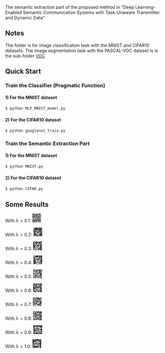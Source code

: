 The semantic extraction part of the proposed method in "Deep Learning-Enabled Semantic Communication Systems with Task-Unaware Transmitter and Dynamic Data"

## Notes
The folder is for image classification task with the MNIST and CIFAR10 datasets. The image segmentation task with the PASCAL-VOC dataset is in the sub-folder [VOC](./VOC)

## Quick Start
### Train the Classifier (Pragmatic Function)

#### 1) For the MNIST dataset
```bash
$ python MLP_MNIST_model.py
```

#### 2) For the CIFAR10 dataset
```bash
$ python googlenet_train.py
```

### Train the Semantic Extraction Part
#### 1) For the MNIST dataset
```bash
$ python MNIST.py
```

#### 2) For the CIFAR10 dataset
```bash
$ python CIFAR.py
```

## Some Results

With $\lambda = 0.1$: ![image](./image_recover_combing/mnist_train_15_0.600000_lambda_1.000000.jpg)  

With $\lambda = 0.2$: ![image](./image_recover_combing/mnist_train_15_0.600000_lambda_2.000000.jpg)  

With $\lambda = 0.3$: ![image](./image_recover_combing/mnist_train_15_0.600000_lambda_3.000000.jpg)  

With $\lambda = 0.4$: ![image](./image_recover_combing/mnist_train_15_0.600000_lambda_4.000000.jpg)  

With $\lambda = 0.5$: ![image](./image_recover_combing/mnist_train_15_0.600000_lambda_5.000000.jpg)  

With $\lambda = 0.6$: ![image](./image_recover_combing/mnist_train_15_0.600000_lambda_6.000000.jpg)  

With $\lambda = 0.7$: ![image](./image_recover_combing/mnist_train_15_0.600000_lambda_7.000000.jpg)  

With $\lambda = 0.8$: ![image](./image_recover_combing/mnist_train_15_0.600000_lambda_8.000000.jpg)  

With $\lambda = 0.9$: ![image](./image_recover_combing/mnist_train_15_0.600000_lambda_9.000000.jpg)  

With $\lambda = 1.0$: ![image](./image_recover_combing/mnist_train_15_0.600000_lambda_10.000000.jpg)  

